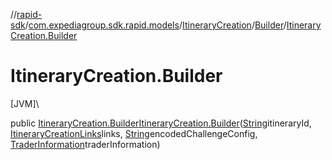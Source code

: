 //[rapid-sdk](../../../../index.md)/[com.expediagroup.sdk.rapid.models](../../index.md)/[ItineraryCreation](../index.md)/[Builder](index.md)/[ItineraryCreation.Builder](-itinerary-creation.-builder.md)

# ItineraryCreation.Builder

[JVM]\

public [ItineraryCreation.Builder](index.md)[ItineraryCreation.Builder](-itinerary-creation.-builder.md)([String](https://docs.oracle.com/javase/8/docs/api/java/lang/String.html)itineraryId, [ItineraryCreationLinks](../../-itinerary-creation-links/index.md)links, [String](https://docs.oracle.com/javase/8/docs/api/java/lang/String.html)encodedChallengeConfig, [TraderInformation](../../-trader-information/index.md)traderInformation)
